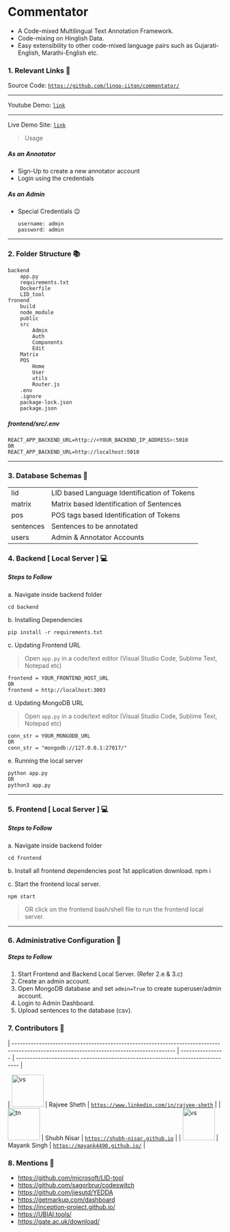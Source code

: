 # Commentator

- A Code-mixed Multilingual Text Annotation Framework.
- Code-mixing on Hinglish Data.
- Easy extensibility to other code-mixed language pairs such as Gujarati-English, Marathi-English etc.

### 1. Relevant Links :link:

Source Code: [`https://github.com/lingo-iitgn/commentator/`]([https://github.com/lingo-iitgn/commentator/])

---

Youtube Demo: [`link`]()

---

Live Demo Site: [`link`]()

> Usage

##### As an Annotator

- Sign-Up to create a new annotator account
- Login using the credentials

##### As an Admin

- Special Credentials :wink:

      username: admin
      password: admin

---

### 2. Folder Structure :books:

```
backend
	app.py
	requirements.txt
	Dockerfile
	LID_tool
fronend
	build
	node_module
	public
	src
		Admin
		Auth
		Components
		Edit
    Matrix
    POS
		Home
		User
		utils
		Router.js
	.env
	.ignore
	package-lock.json
	package.json
```

##### frontend/src/.env

    REACT_APP_BACKEND_URL=http://<YOUR_BACKEND_IP_ADDRESS>:5010
    OR
    REACT_APP_BACKEND_URL=http://localhost:5010

---

### 3. Database Schemas :department_store:

|           |                                             |
| --------- | ------------------------------------------- |
| lid       | LID based Language Identification of Tokens |
| matrix    | Matrix based Identification of Sentences    |
| pos       | POS tags based Identification of Tokens     |
| sentences | Sentences to be annotated                   |
| users     | Admin & Annotator Accounts                  |


### 4. Backend [ Local Server ] :computer:

##### Steps to Follow

a. Navigate inside backend folder

    cd backend

b. Installing Dependencies

    pip install -r requirements.txt

c. Updating Frontend URL

> Open `app.py` in a code/text editor (Visual Studio Code, Sublime Text, Notepad etc)

    frontend = YOUR_FRONTEND_HOST_URL
    OR
    frontend = http://localhost:3003

d. Updating MongoDB URL

> Open `app.py` in a code/text editor (Visual Studio Code, Sublime Text, Notepad etc)

    conn_str = YOUR_MONGODB_URL
    OR
    conn_str = "mongodb://127.0.0.1:27017/"

e. Running the local server

    python app.py
    OR
    python3 app.py

---

### 5. Frontend [ Local Server ] :computer:

##### Steps to Follow

a. Navigate inside backend folder

    cd frontend

b. Install all frontend dependencies post 1st application download.
npm i

c. Start the frontend local server.

    npm start

> OR click on the frontend bash/shell file to run the frontend local server.

---

### 6. Administrative Configuration :passport_control:

##### Steps to Follow

1. Start Frontend and Backend Local Server. (Refer 2.e & 3.c)
2. Create an admin account.
3. Open MongoDB database and set `admin=True` to create superuser/admin account.
4. Login to Admin Dashboard.
5. Upload sentences to the database (csv).



### 7. Contributors :busts_in_silhouette:
| ----------------------------------------------------------------------------------------------------------------------------------------- | ---------------- | -----------------------
------------------------------------------------------- |

| <img  width="75"  alt="vs"  src="https://github.com/user-attachments/assets/7df1cf63-b61e-4254-9480-c8408799f693">                                                                                                       | Rajvee Sheth     | [`https://www.linkedin.com/in/rajvee-sheth`](https://www.linkedin.com/in/rajvee-sheth) |
| <img  width="75"  alt="tn"  src="https://user-images.githubusercontent.com/65038837/126761822-ca949453-540f-40f1-a8cd-9a1ed3e4cae2.jpeg"> | Shubh Nisar      | [`https://shubh-nisar.github.io`](https://shubh-nisar.github.io)               |
| <img  width="75"  alt="vs"  src="https://github.com/user-attachments/assets/4b517aba-7bad-4234-8744-e90453cbb365">                        | Mayank Singh     | [`https://mayank4490.github.io/`](https://mayank4490.github.io/)               |


### 8. Mentions :eyes:

- https://github.com/microsoft/LID-tool
- https://github.com/sagorbrur/codeswitch
- https://github.com/jiesutd/YEDDA
- https://getmarkup.com/dashboard
- https://inception-project.github.io/
- https://UBIAI.tools/
- https://gate.ac.uk/download/

